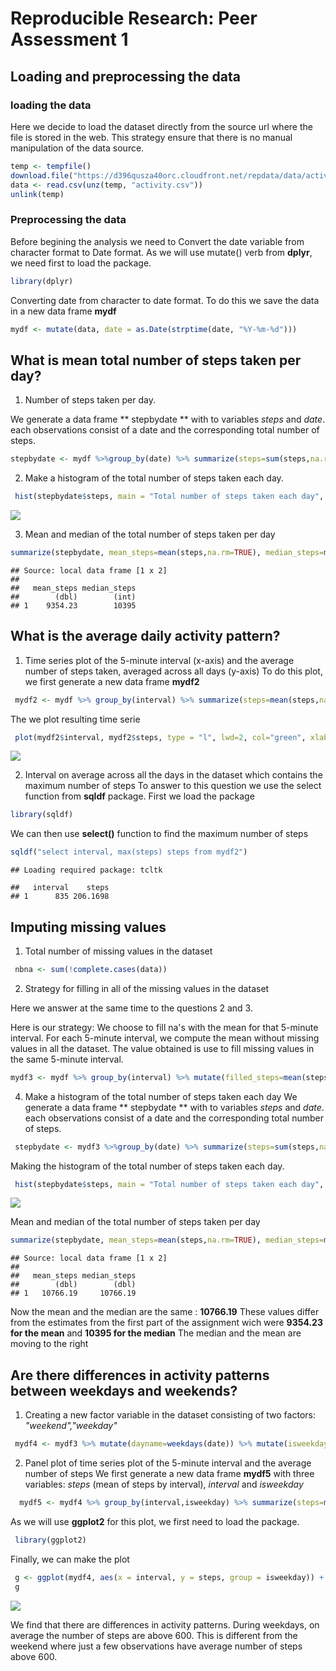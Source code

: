 # Reproducible Research: Peer Assessment 1


## Loading and preprocessing the data

### loading the data
Here we decide to load the dataset directly from the source url where the file is stored in the web. This strategy ensure that there is no manual manipulation of the data source. 

```r
temp <- tempfile()
download.file("https://d396qusza40orc.cloudfront.net/repdata/data/activity.zip",temp)
data <- read.csv(unz(temp, "activity.csv"))
unlink(temp)
```

### Preprocessing the data
Before begining the analysis we need to  Convert the date variable from character format to Date format. As we will use  mutate() verb from **dplyr**, we need first to load the package.


```r
library(dplyr)
```

Converting date from character to date format. To do this we save the data in a new data frame **mydf**

```r
mydf <- mutate(data, date = as.Date(strptime(date, "%Y-%m-%d"))) 
```

## What is mean total number of steps taken per day?

1. Number of steps taken per day.

We generate a data frame ** stepbydate ** with to variables *steps* and *date*. each observations consist of a date and the corresponding total number of steps.

```r
stepbydate <- mydf %>%group_by(date) %>% summarize(steps=sum(steps,na.rm=TRUE)) 
```

2. Make a histogram of the total number of steps taken each day. 

```r
 hist(stepbydate$steps, main = "Total number of steps taken each day", xlab='Number of steps', ylab="Frequency",col="green", breaks = 20) 
```

![](PA1_template_files/figure-html/histogram1-1.png) 
 

3. Mean and median of the total number of steps taken per day

```r
summarize(stepbydate, mean_steps=mean(steps,na.rm=TRUE), median_steps=median(steps,na.rm=TRUE))
```

```
## Source: local data frame [1 x 2]
## 
##   mean_steps median_steps
##        (dbl)        (int)
## 1    9354.23        10395
```

## What is the average daily activity pattern?

1. Time series plot of the 5-minute interval (x-axis) and the average number of steps taken, averaged across all days (y-axis)
To do this plot, we first generate a new data frame **mydf2**

```r
 mydf2 <- mydf %>% group_by(interval) %>% summarize(steps=mean(steps,na.rm=TRUE)) 
```

The we plot resulting time serie

```r
 plot(mydf2$interval, mydf2$steps, type = "l", lwd=2, col="green", xlab="interval", ylab="Average steps")
```

![](PA1_template_files/figure-html/plot1-1.png) 


2. Interval on average across all the days in the dataset which contains the maximum number of steps
To answer to this question we use the select function from **sqldf** package. First we load the package

```r
library(sqldf)
```

We can then use **select()** function to find the maximum number of steps

```r
sqldf("select interval, max(steps) steps from mydf2")
```

```
## Loading required package: tcltk
```

```
##   interval    steps
## 1      835 206.1698
```

## Imputing missing values

1. Total number of missing values in the dataset 

```r
 nbna <- sum(!complete.cases(data))
```

2. Strategy for filling in all of the missing values in the dataset

Here we answer at the same time to the  questions 2 and 3. 

Here is our strategy: We choose to fill na's with the mean for that 5-minute interval. For each 5-minute interval, we compute the mean without missing values in all the dataset. The value obtained is use to fill missing values in the same 5-minute interval. 

```r
mydf3 <- mydf %>% group_by(interval) %>% mutate(filled_steps=mean(steps,na.rm=TRUE)) %>% transform(steps = ifelse(is.na(steps), filled_steps, steps)) %>% select(steps,date,interval)
```

4.  Make a histogram of the total number of steps taken each day
We generate a data frame ** stepbydate ** with to variables *steps* and *date*. each observations consist of a date and the corresponding total number of steps.

```r
 stepbydate <- mydf3 %>%group_by(date) %>% summarize(steps=sum(steps,na.rm=TRUE)) 
```

Making the histogram of the total number of steps taken each day. 

```r
 hist(stepbydate$steps, main = "Total number of steps taken each day", xlab='Number of steps', ylab="Frequency",col="green", breaks = 20)
```

![](PA1_template_files/figure-html/histogram2-1.png) 

 Mean and median of the total number of steps taken per day

```r
summarize(stepbydate, mean_steps=mean(steps,na.rm=TRUE), median_steps=median(steps,na.rm=TRUE))
```

```
## Source: local data frame [1 x 2]
## 
##   mean_steps median_steps
##        (dbl)        (dbl)
## 1   10766.19     10766.19
```
 Now the mean and the median are the same : **10766.19** 
 These values differ from the estimates from the first part of the assignment wich were **9354.23 for the mean** and **10395 for the median**
 The median and the mean are moving to the right

## Are there differences in activity patterns between weekdays and weekends?
1. Creating a new factor variable in the dataset consisting of two factors: *"weekend","weekday"*

```r
 mydf4 <- mydf3 %>% mutate(dayname=weekdays(date)) %>% mutate(isweekday=ifelse(dayname=="samedi"|dayname=="dimanche","weekend","weekday")) %>% select(steps,date,interval,isweekday)
```

2. Panel plot of time series plot of the 5-minute interval  and the average number of steps
We first generate a new data frame **mydf5** with three variables: *steps* (mean of steps by interval), *interval* and *isweekday*

```r
  mydf5 <- mydf4 %>% group_by(interval,isweekday) %>% summarize(steps=mean(steps)) %>% select(steps,interval,isweekday)
```

As we will use **ggplot2** for this plot, we first need to load the package.

```r
 library(ggplot2)
```

Finally, we can make the plot

```r
 g <- ggplot(mydf4, aes(x = interval, y = steps, group = isweekday)) + geom_line() + facet_grid(isweekday ~ .)
 g
```

![](PA1_template_files/figure-html/plot2-1.png) 

We find that there are differences in activity patterns. During weekdays, on average the number of steps are above 600. This is different from the weekend where just a few observations have  average number of steps above 600.

